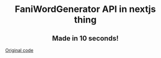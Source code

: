 <h1 align=center>FaniWordGenerator API in nextjs thing</h1>
<h2 align=center>Made in 10 seconds!</h2>

[Original code](https://github.com/MoDerPo/FaniWordGenerator)
